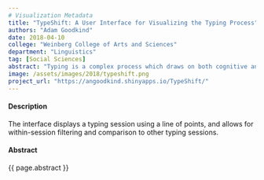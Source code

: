 ```yaml
---
# Visualization Metadata
title: "TypeShift: A User Interface for Visualizing the Typing Process"
authors: "Adam Goodkind"
date: 2018-04-10
college: "Weinberg College of Arts and Sciences"
department: "Linguistics"
tag: [Social Sciences]
abstract: "Typing is a complex process which draws on both cognitive and motor skills. By visualizing holistic trends in the typing process, TypeShift aims to elucidate the often-noisy information signals that are used to represent typing patterns. The importance of a tool such as TypeShift is that it can help answer the question, “What kind of typing session is being produced?” The typist session can be compared to other typing sessions, and aspects of the session itself, e.g. revisions and pauses, can be evaluated. Language production is both a stream of flowing words, as well as a series of separate word tokens. By allowing a user to capture both the holistic process as a single linear progression, as well as highlighting individual characteristics of each particular token, the tool can help a user understand both aspects."
image: /assets/images/2018/typeshift.png
project_url: "https://angoodkind.shinyapps.io/TypeShift/"
---
```

#### Description
The interface displays a typing session using a line of points, and allows for within-session filtering and comparison to other typing sessions.

#### Abstract
{{ page.abstract }}
